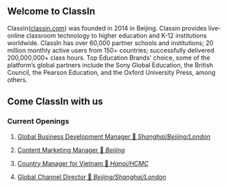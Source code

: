 ## Welcome to ClassIn 
ClassIn([classin.com](classin.com)) was founded in 2014 in Beijing. Classin provides live-online classroom technology to higher education and K-12 institutions worldwide. 
ClassIn has over 60,000 partner schools and institutions; 20 million monthly active users from 150+ countries; successfully delivered 200,000,000+ class hours. 
Top Education Brands' choice, some of the platform’s global partners include the Sony Global Education, the British Council, the Pearson Education, and the Oxford University Press, among others.

## Come ClassIn with us
### Current Openings

1. [Global Business Development Manager 📍 *Shanghai/Beijing/London*](globalbd.md)

2. [Content Marketing Manager 📍 *Beijing*](ContentManager.md)

3. [Country Manager for Vietnam 📍 *Hanoi/HCMC*](VN.md)

4. [Global Channel Director 📍 *Beijing/Shanghai/London*](Channel.md)
